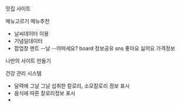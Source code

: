 맛집 사이트

메뉴고르기
메뉴추천
- 날씨데이터 이용
- 기념일데이터
- 팝업창 멘트 --날 --어떠세요?
board
정보공유
sns
좋아요 싫어요
가격정보

나만의 사이트 만들기

건강 관리 시스템
- 달력에 그날 그날 섭취한 칼로리, 소모칼로리 정보 표시
- 음식에 따른 칼로리정보 표시
-  